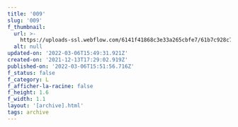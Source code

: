 ```yaml
---
title: '009'
slug: '009'
f_thumbnail:
  url: >-
    https://uploads-ssl.webflow.com/6141f41868c3e33a265cbfe7/61b7c928c7098d618fb5efc1_009.jpg
  alt: null
updated-on: '2022-03-06T15:49:31.921Z'
created-on: '2021-12-13T17:29:02.919Z'
published-on: '2022-03-06T15:51:56.716Z'
f_status: false
f_category: L
f_afficher-la-racine: false
f_height: 1.6
f_width: 1.1
layout: '[archive].html'
tags: archive
---
```



